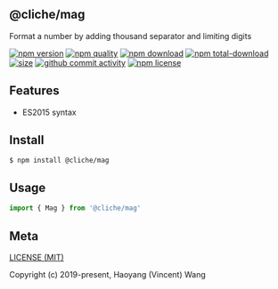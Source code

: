 ## @cliche/mag
Format a number by adding thousand separator and limiting digits

[![npm version][npm-image]][npm-url]
[![npm quality][quality-image]][quality-url]
[![npm download][download-image]][npm-url]
[![npm total-download][total-download-image]][npm-url]
[![size][size]][size-url]
[![github commit activity][commit-image]][github-url]
[![npm license][license-image]][npm-url]

## Features

- ES2015 syntax

## Install
```console
$ npm install @cliche/mag
```

## Usage
```js
import { Mag } from '@cliche/mag'
```

## Meta
[LICENSE (MIT)](/LICENSE)

Copyright (c) 2019-present, Haoyang (Vincent) Wang

[//]: <> (Shields)
[npm-image]: https://img.shields.io/npm/v/@cliche/mag.svg?style=flat-square
[quality-image]: http://npm.packagequality.com/shield/@cliche/mag.svg?style=flat-square
[download-image]: https://img.shields.io/npm/dm/@cliche/mag.svg?style=flat-square
[total-download-image]:https://img.shields.io/npm/dt/@cliche/mag.svg?style=flat-square
[license-image]: https://img.shields.io/npm/l/@cliche/mag.svg?style=flat-square
[commit-image]: https://img.shields.io/github/commit-activity/y/hoyeungw/@cliche/mag?style=flat-square
[size]: https://flat.badgen.net/packagephobia/install/@cliche/mag

[//]: <> (Link)
[npm-url]: https://npmjs.org/package/@cliche/mag
[quality-url]: http://packagequality.com/#?package=@cliche/mag
[github-url]: https://github.com/hoyeungw/@cliche/mag
[size-url]: https://packagephobia.now.sh/result?p=@cliche/mag
